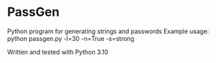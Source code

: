 # PassGen
Python program for generating strings and passwords
Example usage:
        python passgen.py -l=30 -n=True -s=strong
    
Written and tested with Python 3.10
